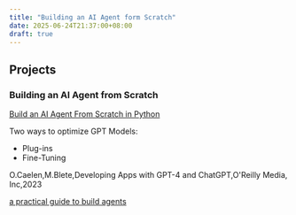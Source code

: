 ```yaml
---
title: "Building an AI Agent form Scratch"
date: 2025-06-24T21:37:00+08:00
draft: true
---
```



## Projects
### Building an AI Agent from Scratch
[Build an AI Agent From Scratch in Python](https://www.youtube.com/watch?v=bTMPwUgLZf0)



Two ways to optimize GPT Models:
* Plug-ins
* Fine-Tuning

O.Caelen,M.Blete,Developing Apps with GPT-4 and ChatGPT,O'Reilly Media, Inc,2023

[a practical guide to build agents](https://cdn.openai.com/business-guides-and-resources/a-practical-guide-to-building-agents.pdf)

